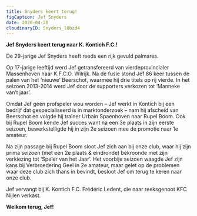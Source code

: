 ```yaml
---
title: Snyders keert terug!
figCaption: Jef Snyders
date: 2020-04-20
cloudinaryID: Snyders_l0bzd4
---
```

**Jef Snyders keert terug naar K. Kontich F.C.!**

De 29-jarige Jef Snyders heeft reeds een rijk gevuld palmares. 

Op 17-jarige leeftijd werd Jef getransfereerd van vierdeprovincialer Massenhoven naar K.F.C.O. Wilrijk.
Na de fusie stond Jef 86 keer tussen de palen van het ‘nieuwe’ Beerschot, waarmee hij drie titels op rij vierde. In het seizoen 2013-2014 werd Jef door de supporters verkozen tot ‘Manneke van’t jaar’.

Omdat Jef géén profspeler wou worden – Jef werkt in Kontich bij een bedrijf dat gespecialiseerd is in marktonderzoek – nam hij afscheid van Beerschot en volgde hij trainer Urbain Spaenhoven naar Rupel Boom.
Ook bij Rupel Boom kende Jef succes want na een 3e plaats in zijn eerste seizoen, bewerkstelligde hij in zijn 2e seizoen mee de promotie naar 1e amateur. 

Na zijn passage bij Rupel Boom sloot Jef zich aan bij onze club, waar hij zijn prima seizoen (met een 2e plaats & eindronde) bekroonde met zijn verkiezing tot ‘Speler van het Jaar’.
Het voorbije seizoen waagde Jef zijn kans bij Verbroedering Geel in 2e amateur, maar gelet op de problemen waar deze club zich thans in bevindt, besloot Jef om terug te keren naar onze club.

Jef vervangt bij K. Kontich F.C. Frédéric Ledent, die naar reeksgenoot KFC Nijlen verkast.

**Welkom terug, Jef!**